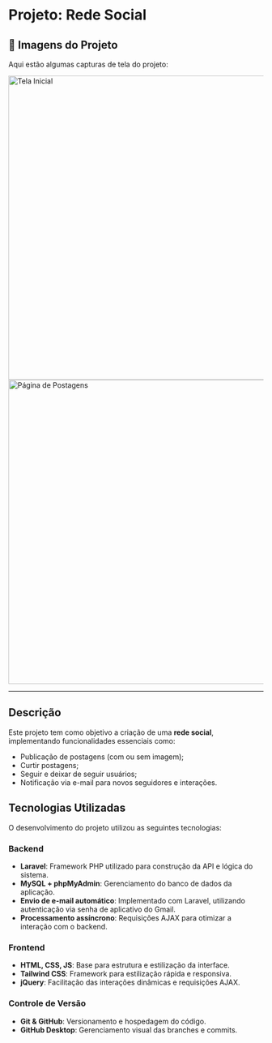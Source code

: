 # Projeto: Rede Social

## 📸 Imagens do Projeto
Aqui estão algumas capturas de tela do projeto:

<img src="https://drive.google.com/file/d/1-D-8Je31rkGyG4EC8Mrx3gNdsdPqAKbw/view?usp=sharing" alt="Tela Inicial" width="600">
<img src="caminho-para-imagem2.png" alt="Página de Postagens" width="600">

---

## Descrição
Este projeto tem como objetivo a criação de uma **rede social**, implementando funcionalidades essenciais como:
- Publicação de postagens (com ou sem imagem);
- Curtir postagens;
- Seguir e deixar de seguir usuários;
- Notificação via e-mail para novos seguidores e interações.

## Tecnologias Utilizadas
O desenvolvimento do projeto utilizou as seguintes tecnologias:

### **Backend**
- **Laravel**: Framework PHP utilizado para construção da API e lógica do sistema.
- **MySQL + phpMyAdmin**: Gerenciamento do banco de dados da aplicação.
- **Envio de e-mail automático**: Implementado com Laravel, utilizando autenticação via senha de aplicativo do Gmail.
- **Processamento assíncrono**: Requisições AJAX para otimizar a interação com o backend.

### **Frontend**
- **HTML, CSS, JS**: Base para estrutura e estilização da interface.
- **Tailwind CSS**: Framework para estilização rápida e responsiva.
- **jQuery**: Facilitação das interações dinâmicas e requisições AJAX.

### **Controle de Versão**
- **Git & GitHub**: Versionamento e hospedagem do código.
- **GitHub Desktop**: Gerenciamento visual das branches e commits.
